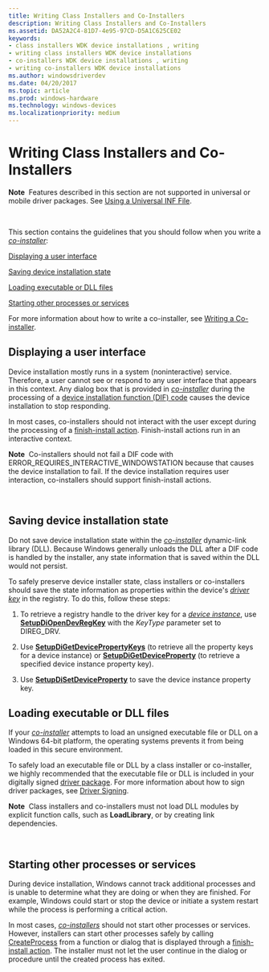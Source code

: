 ```yaml
---
title: Writing Class Installers and Co-Installers
description: Writing Class Installers and Co-Installers
ms.assetid: DA52A2C4-81D7-4e95-97CD-D5A1C625CE02
keywords:
- class installers WDK device installations , writing
- writing class installers WDK device installations
- co-installers WDK device installations , writing
- writing co-installers WDK device installations
ms.author: windowsdriverdev
ms.date: 04/20/2017
ms.topic: article
ms.prod: windows-hardware
ms.technology: windows-devices
ms.localizationpriority: medium
---
```


# Writing Class Installers and Co-Installers


**Note**  Features described in this section are not supported in universal or mobile driver packages. See [Using a Universal INF File](using-a-universal-inf-file.md).

 

This section contains the guidelines that you should follow when you write a [*co-installer*](https://msdn.microsoft.com/library/windows/hardware/ff556274#wdkgloss-co-installer):

[Displaying a user interface](#displaying-a-user-interface)

[Saving device installation state](#saving-device-installation-state)

[Loading executable or DLL files](#loading-executable-or-dll-files)

[Starting other processes or services](#starting-other-processes-or-services)

For more information about how to write a co-installer, see [Writing a Co-installer](writing-a-co-installer.md).

## Displaying a user interface


Device installation mostly runs in a system (noninteractive) service. Therefore, a user cannot see or respond to any user interface that appears in this context. Any dialog box that is provided in [*co-installer*](https://msdn.microsoft.com/library/windows/hardware/ff556274#wdkgloss-co-installer) during the processing of a [device installation function (DIF) code](https://msdn.microsoft.com/library/windows/hardware/ff541307) causes the device installation to stop responding.

In most cases, co-installers should not interact with the user except during the processing of a [finish-install action](finish-install-actions--windows-vista-and-later-.md). Finish-install actions run in an interactive context.

**Note**  Co-installers should not fail a DIF code with ERROR_REQUIRES_INTERACTIVE_WINDOWSTATION because that causes the device installation to fail. If the device installation requires user interaction, co-installers should support finish-install actions.

 

## Saving device installation state


Do not save device installation state within the [*co-installer*](https://msdn.microsoft.com/library/windows/hardware/ff556274#wdkgloss-co-installer) dynamic-link library (DLL). Because Windows generally unloads the DLL after a DIF code is handled by the installer, any state information that is saved within the DLL would not persist.

To safely preserve device installer state, class installers or co-installers should save the state information as properties within the device's [*driver key*](https://msdn.microsoft.com/library/windows/hardware/ff556277#wdkgloss-driver-key) in the registry. To do this, follow these steps:

1.  To retrieve a registry handle to the driver key for a [*device instance*](https://msdn.microsoft.com/library/windows/hardware/ff556277#wdkgloss-device-instance), use [**SetupDiOpenDevRegKey**](https://msdn.microsoft.com/library/windows/hardware/ff552079) with the *KeyType* parameter set to DIREG_DRV.

2.  Use [**SetupDiGetDevicePropertyKeys**](https://msdn.microsoft.com/library/windows/hardware/ff551965) (to retrieve all the property keys for a device instance) or [**SetupDiGetDeviceProperty**](https://msdn.microsoft.com/library/windows/hardware/ff551963) (to retrieve a specified device instance property key).

3.  Use [**SetupDiSetDeviceProperty**](https://msdn.microsoft.com/library/windows/hardware/ff552163) to save the device instance property key.

## Loading executable or DLL files


If your [*co-installer*](https://msdn.microsoft.com/library/windows/hardware/ff556274#wdkgloss-co-installer) attempts to load an unsigned executable file or DLL on a Windows 64-bit platform, the operating systems prevents it from being loaded in this secure environment.

To safely load an executable file or DLL by a class installer or co-installer, we highly recommended that the executable file or DLL is included in your digitally signed [driver package](driver-packages.md). For more information about how to sign driver packages, see [Driver Signing](driver-signing.md).

**Note**  Class installers and co-installers must not load DLL modules by explicit function calls, such as **LoadLibrary**, or by creating link dependencies.

 

## Starting other processes or services


During device installation, Windows cannot track additional processes and is unable to determine what they are doing or when they are finished. For example, Windows could start or stop the device or initiate a system restart while the process is performing a critical action.

In most cases, [*co-installers*](https://msdn.microsoft.com/library/windows/hardware/ff556274#wdkgloss-co-installer) should not start other processes or services. However, installers can start other processes safely by calling [CreateProcess](http://go.microsoft.com/fwlink/p/?linkid=194524) from a function or dialog that is displayed through a [finish-install action](finish-install-actions--windows-vista-and-later-.md). The installer must not let the user continue in the dialog or procedure until the created process has exited.

 

 





